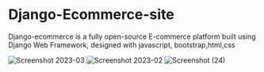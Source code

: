 # Django-Ecommerce-site
Django-ecommerce is a fully open-source E-commerce platform built using Django Web Framework, designed with javascript, bootstrap,html,css

![Screenshot 2023-03](https://user-images.githubusercontent.com/97035908/221172454-5609dcf9-103f-431e-adae-321905c13562.png)
![Screenshot 2023-02](https://user-images.githubusercontent.com/97035908/221172465-c75ec59d-d90a-4046-ad3b-eaaf2ede1b9e.png)
![Screenshot (24)](https://user-images.githubusercontent.com/97035908/221173054-5f34b000-2eeb-4380-9ce6-72f4e1b90188.png)


